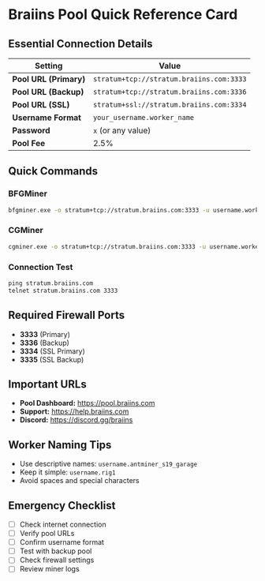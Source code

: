# Braiins Pool Quick Reference Card

## Essential Connection Details

| Setting | Value |
|---------|-------|
| **Pool URL (Primary)** | `stratum+tcp://stratum.braiins.com:3333` |
| **Pool URL (Backup)** | `stratum+tcp://stratum.braiins.com:3336` |
| **Pool URL (SSL)** | `stratum+ssl://stratum.braiins.com:3334` |
| **Username Format** | `your_username.worker_name` |
| **Password** | `x` (or any value) |
| **Pool Fee** | 2.5% |

## Quick Commands

### BFGMiner
```bash
bfgminer.exe -o stratum+tcp://stratum.braiins.com:3333 -u username.worker -p x
```

### CGMiner
```bash
cgminer.exe -o stratum+tcp://stratum.braiins.com:3333 -u username.worker -p x
```

### Connection Test
```cmd
ping stratum.braiins.com
telnet stratum.braiins.com 3333
```

## Required Firewall Ports
- **3333** (Primary)
- **3336** (Backup)
- **3334** (SSL Primary)
- **3335** (SSL Backup)

## Important URLs
- **Pool Dashboard:** https://pool.braiins.com
- **Support:** https://help.braiins.com
- **Discord:** https://discord.gg/braiins

## Worker Naming Tips
- Use descriptive names: `username.antminer_s19_garage`
- Keep it simple: `username.rig1`
- Avoid spaces and special characters

## Emergency Checklist
- [ ] Check internet connection
- [ ] Verify pool URLs
- [ ] Confirm username format
- [ ] Test with backup pool
- [ ] Check firewall settings
- [ ] Review miner logs
